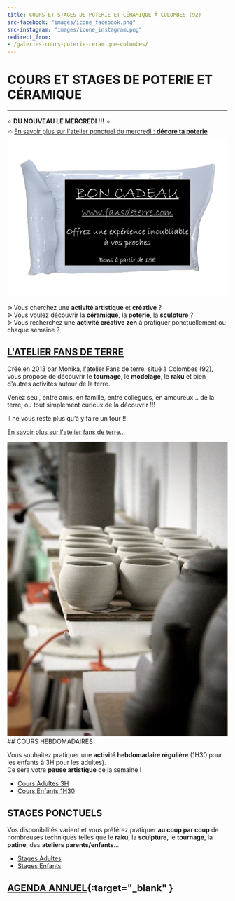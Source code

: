 ```yaml
---
title: COURS ET STAGES DE POTERIE ET CÉRAMIQUE À COLOMBES (92)
src-facebook: "images/icone_facebook.png"
src-instagram: "images/icone_instagram.png"
redirect_from:
- /galeries-cours-poterie-ceramique-colombes/
---
```


# **COURS ET STAGES DE POTERIE ET CÉRAMIQUE**  

---
⭐ **DU NOUVEAU LE MERCREDI !!!** ⭐  
➪ [En savoir plus sur l'atelier ponctuel du mercredi : **décore ta poterie**](pages/parent_enfant)      

<a href="/pages/bon_kdo">
<img src="/images/bon-cadeau-detoure.jpg" class="image-horiz" alt="bon cadeau poterie">
</a>

ᐉ Vous cherchez une **activité artistique** et **créative** ?  
ᐉ Vous voulez découvrir la **céramique**, la **poterie**, la **sculpture** ?  
ᐉ Vous recherchez une **activité créative zen** à pratiquer ponctuellement ou chaque semaine ?  


## [L'ATELIER FANS DE TERRE](pages/atelier.md)  
Créé en 2013 par Monika, l'atelier Fans de terre, situé à Colombes (92), vous propose de découvrir le **tournage**, le **modelage**, le **raku** et bien d'autres activités autour de la terre.    

Venez seul, entre amis, en famille, entre collègues, en amoureux… de la terre, ou tout simplement curieux de la découvrir !!!  
  
  
Il ne vous reste plus qu’à y faire un tour !!!  

[En savoir plus sur l'atelier fans de terre...](pages/atelier)  


<img src="/images/Atelier-ceramique-poterie-colombes2_1.jpeg" class="image-stage">
## COURS HEBDOMADAIRES  

Vous souhaitez pratiquer une **activité hebdomadaire régulière** (1H30 pour les enfants à 3H pour les adultes).  
Ce sera votre **pause artistique** de la semaine ! 
  - [Cours Adultes 3H](pages/cours_adultes)
  - [Cours Enfants 1H30](pages/cours_enfants)  

## STAGES PONCTUELS 
Vos disponibilités varient et vous préférez pratiquer **au coup par coup** de nombreuses techniques telles que le **raku**, la **sculpture**, le **tournage**, la **patine**, des **ateliers parents/enfants**...  
  - [Stages Adultes](pages/stages_adultes)
  - [Stages Enfants](pages/stages_enfants)


## [AGENDA ANNUEL](https://www.helloasso.com/associations/fans-de-terre){:target="_blank" }  


